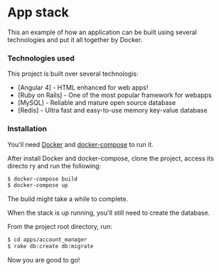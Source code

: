 # App stack

This an example of how an application can be built using several technologies and put it all together by Docker.

### Technologies used

This project is built over several technologis:

* [Angular 4] - HTML enhanced for web apps!
* [Ruby on Rails] - One of the most popular framework for webapps
* [MySQL] - Reliable and mature open source database
* [Redis] - Ultra fast and easy-to-use memory key-value database

### Installation

You'll need [Docker](https://www.docker.com/community-edition) and [docker-compose](https://docs.docker.com/compose/) to run it.

After install Docker and docker-compose, clone the project, access its directo
ry and run the following:
```sh
$ docker-compose build
$ docker-compose up
```

The build might take a while to complete.

When the stack is up running, you'll still need to create the database.

From the project root directory, run:

```sh
$ cd apps/account_manager
$ rake db:create db:migrate
```

Now you are good to go!